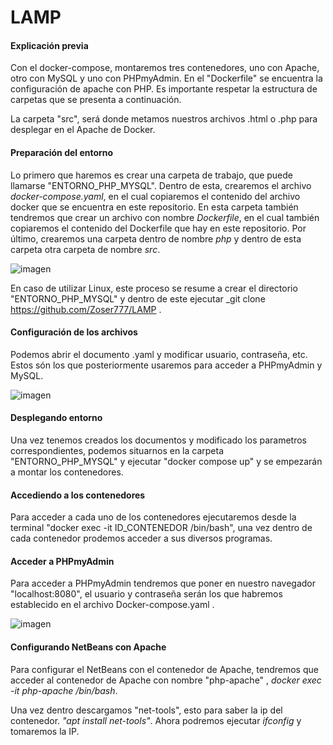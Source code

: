 # LAMP

#### Explicación previa

Con el docker-compose, montaremos tres contenedores, uno con Apache, otro con MySQL y uno con PHPmyAdmin. En el "Dockerfile" se encuentra la configuración de apache con PHP. Es importante respetar la estructura de carpetas que se presenta a continuación. 

La carpeta "src", será donde metamos nuestros archivos .html o .php para desplegar en el Apache de Docker. 

#### Preparación del entorno 

Lo primero que haremos es crear una carpeta de trabajo, que puede llamarse "ENTORNO_PHP_MYSQL". Dentro de esta, crearemos el archivo _docker-compose.yaml_, en el cual copiaremos el contenido del archivo docker que se encuentra en este repositorio. En esta carpeta también tendremos que crear un archivo con nombre _Dockerfile_, en el cual también copiaremos el contenido del Dockerfile que hay en este repositorio. Por último, crearemos una carpeta dentro de nombre _php_ y dentro de esta carpeta otra carpeta de nombre _src_.

![imagen](https://user-images.githubusercontent.com/80277545/146682822-1b5071eb-6794-4097-8334-15c9c17be434.png)

En caso de utilizar Linux, este proceso se resume a crear el directorio "ENTORNO_PHP_MYSQL" y dentro de este ejecutar _git clone https://github.com/Zoser777/LAMP .

#### Configuración de los archivos

Podemos abrir el documento .yaml y modificar usuario, contraseña, etc. Estos són los que posteriormente usaremos para acceder a PHPmyAdmin y MySQL.

![imagen](https://user-images.githubusercontent.com/80277545/146683152-50cba285-5243-4d35-8193-3d3461f7aadf.png)

#### Desplegando entorno

Una vez tenemos creados los documentos y modificado los parametros correspondientes, podemos situarnos en la carpeta "ENTORNO_PHP_MYSQL" y ejecutar "docker compose up" y se empezarán a montar los contenedores. 

#### Accediendo a los contenedores

Para acceder a cada uno de los contenedores ejecutaremos desde la terminal "docker exec -it ID_CONTENEDOR /bin/bash", 
una vez dentro de cada contenedor prodemos acceder a sus diversos programas. 

#### Acceder a PHPmyAdmin

Para acceder a PHPmyAdmin tendremos que poner en nuestro navegador "localhost:8080", el usuario y contraseña serán los que habremos establecido en el archivo Docker-compose.yaml . 

![imagen](https://user-images.githubusercontent.com/80277545/146683542-858a6e21-de38-4226-a5ef-da66db7957e6.png)



#### Configurando NetBeans con Apache 

Para configurar el NetBeans con el contenedor de Apache, tendremos que acceder al contenedor de Apache con nombre "php-apache" , _docker exec -it php-apache /bin/bash_.

Una vez dentro descargamos "net-tools", esto para saber la ip del contenedor. _"apt install net-tools"_. 
Ahora podremos ejecutar _ifconfig_ y tomaremos la IP. 


